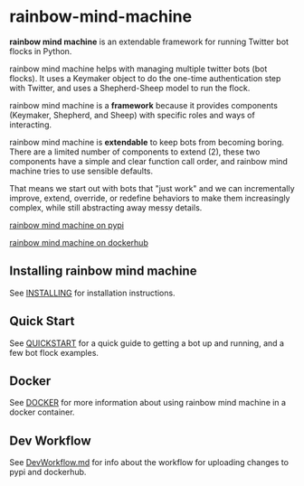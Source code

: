 # rainbow-mind-machine

**rainbow mind machine** is an extendable framework for running Twitter bot flocks in Python.

rainbow mind machine helps with managing multiple twitter bots (bot flocks).
It uses a Keymaker object to do the one-time authentication step with Twitter,
and uses a Shepherd-Sheep model to run the flock.

rainbow mind machine is a **framework** because it provides components (Keymaker, Shepherd, and Sheep)
with specific roles and ways of interacting.

rainbow mind machine is **extendable** to keep bots from becoming boring. 
There are a limited number of components to extend (2), 
these two components have a simple and clear function call order,
and rainbow mind machine tries to use sensible defaults.

That means we start out with bots that "just work" 
and we can incrementally improve, extend, override,
or redefine behaviors to make them increasingly complex,
while still abstracting away messy details.

[rainbow mind machine on pypi](https://pypi.python.org/pypi/rainbowmindmachine/0.4)

[rainbow mind machine on dockerhub](https://hub.docker.com/r/charlesreid1/rainbowmindmachine/)

## Installing rainbow mind machine

See [INSTALLING](/docs/installing.md) for installation instructions.

## Quick Start

See [QUICKSTART](/docs/quickstart.md) for a quick guide to 
getting a bot up and running, and a few bot flock examples.

## Docker

See [DOCKER](/docs/docker.md) for more information about
using rainbow mind machine in a docker container.

## Dev Workflow

See [DevWorkflow.md](/DevWorkflow.md) for info about the workflow for 
uploading changes to pypi and dockerhub.

